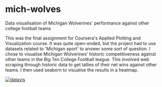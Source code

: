 # mich-wolves
Data visualisation of Michigan Wolverines' performance against other college football teams

This was the final assignment for Coursera's Applied Plotting and Visualization course. It was quite open-ended, but the project had to use datasets related to 'Michigan sport' to answer some sort of question. I chose to visualise Michigan Wolverines' historic competitiveness against other teams in the Big Ten College Football league. This involved web scraping through historic data to get tallies of their net wins against other teams. I then used seaborn to visualise the results in a heatmap.

<a href='https://postimg.cc/kVTN6Jpj' target='_blank'><img src='https://i.postimg.cc/Kz20W4ry/datavis.png' border='0' alt='datavis'/></a>


